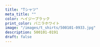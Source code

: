 ```yaml
---
title: "Tシャツ"
meta_title: ""
color: ヘイジーブラック
print_color: バニラホワイト
image: "/images/t_shirts/500101-0933.jpg"
description: 500101-0191
draft: false
---
```

